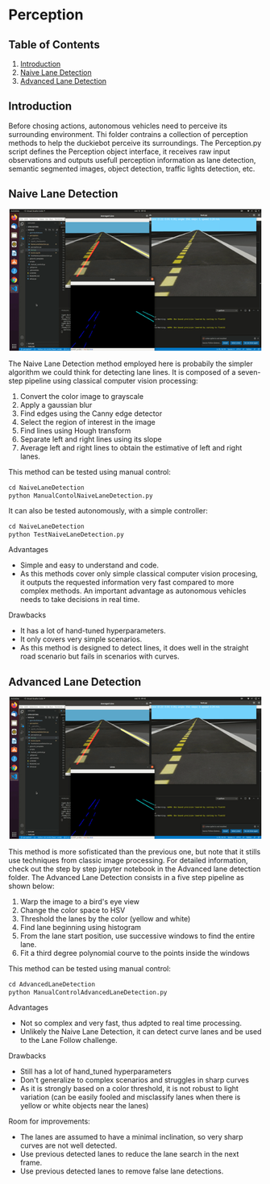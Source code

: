 # Perception
 
## Table of Contents

1. [Introduction](#Introduction)
2. [Naive Lane Detection](#Naive-Lane-Detection)
3. [Advanced Lane Detection](#Advanced-Lane-Detection)

## Introduction
Before chosing actions, autonomous vehicles need to perceive its surrounding environment. Thi folder contrains a collection of perception methods to help the duckiebot perceive its surroundings. The Perception.py script defines the Perception object interface, it receives raw input observations and outputs usefull perception information as lane detection, semantic segmented images, object detection, traffic lights detection, etc.


## Naive Lane Detection

<p align="center">
<img src="https://github.com/goncamateus/patocin/blob/perception/perception/NaiveLaneDetection/NaiveLaneDetection.gif" width="500px"><br>
</p>

The Naive Lane Detection method employed here is probabily the simpler algorithm we could think for detecting lane lines. It is composed of a seven-step pipeline using classical computer vision processing:

1. Convert the color image to grayscale
2. Apply a gaussian blur
3. Find edges using the Canny edge detector
4. Select the region of interest in the image
5. Find lines using Hough transform
6. Separate left and right lines using its slope
7. Average left and right lines to obtain the estimative of left and right lanes.

This method can be tested using manual control:
```
cd NaiveLaneDetection
python ManualContolNaiveLaneDetection.py
```

It can also be tested autonomously, with a simple controller:
```
cd NaiveLaneDetection
python TestNaiveLaneDetection.py
```

Advantages
* Simple and easy to understand and code.
* As this methods cover only simple classical computer vision procesing, it outputs the requested information very fast compared to more complex methods. An important advantage as autonomous vehicles needs to take decisions in real time.

Drawbacks
* It has a lot of hand-tuned hyperparameters.
* It only covers very simple scenarios.
* As this method is designed to detect lines, it does well in the straight road scenario but fails in scenarios with curves. 

## Advanced Lane Detection

<p align="center">
<img src="https://github.com/goncamateus/patocin/blob/perception/perception/NaiveLaneDetection/NaiveLaneDetection.gif" width="500px"><br>
</p>

This method is more sofisticated than the previous one, but note that it stills use techniques from classic image processing. For detailed information, check out the step by step jupyter notebook in the Advanced lane detection folder. The Advanced Lane Detection consists in a five step pipeline as shown below: 

1. Warp the image to a bird's eye view
2. Change the color space to HSV
3. Threshold the lanes by the color (yellow and white)
4. Find lane beginning using histogram
5. From the lane start position, use successive windows to find the entire lane.
6. Fit a third degree polynomial courve to the points inside the windows

This method can be tested using manual control:
```
cd AdvancedLaneDetection
python ManualControlAdvancedLaneDetection.py
```

Advantages
* Not so complex and very fast, thus adpted to real time processing.
* Unlikely the Naive Lane Detection, it can detect curve lanes and be used to the Lane Follow challenge.

Drawbacks
* Still has a lot of hand_tuned hyperparameters
* Don't generalize to complex scenarios and struggles in sharp curves 
* As it is strongly based on a color threshold, it is not robust to light variation (can be easily fooled and misclassify lanes when there is yellow or white objects near the lanes)

Room for improvements:
* The lanes are assumed to have a minimal inclination, so very sharp curves are not well detected.
* Use previous detected lanes to reduce the lane search in the next frame.
* Use previous detected lanes to remove false lane detections.